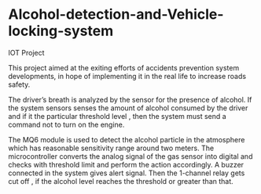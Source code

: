 # Alcohol-detection-and-Vehicle-locking-system
IOT Project

This project aimed at the exiting efforts of accidents prevention system developments, in hope of implementing it in the real life to increase roads safety.

The driver’s breath is analyzed by the sensor for the presence of alcohol. 
If  the system sensors senses the amount of alcohol consumed by the driver and if it the particular threshold level , then the system must send a command not to turn on the engine.

The MQ6 module is used to detect the alcohol particle in the atmosphere which has reasonable sensitivity range around two meters. 
The microcontroller converts the analog signal of the gas sensor into digital and checks with threshold limit and perform the action accordingly. 
A buzzer connected in the system gives alert signal.
Then the 1-channel relay gets cut off ,  if  the alcohol level reaches the threshold or greater than that. 

